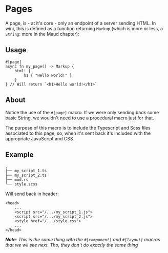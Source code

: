 # Pages

A page, is - at it's core - only an endpoint of a server sending HTML. In wini, this is defined as a function returning `Markup` (which is more or less, a `String`: more in the Maud chapter):

## Usage 
```
#[page]
async fn my_page() -> Markup {
    html! {
        h1 { "Hello world!" }
    }
} // Will return `<h1>Hello world!</h1>`
```

## About

Notice the use of the `#[page]` macro. If we were only sending back some basic String, we wouldn't need to use a procedural macro just for that.

The purpose of this macro is to include the Typescript and Scss files associated to this page, so, when it's sent back it's included with the appropriate JavaScript and CSS.

## Example

```.
.
├── my_script_1.ts
├── my_script_2.ts
├── mod.rs
└── style.scss
```

Will send back in header:
```
<head>
    ...
    <script src="/.../my_script_1.js">
    <script src="/.../my_script_2.js">
    <style href="/.../style.css">
    ...
</head>
```

_**Note**: This is the same thing with the `#[component]` and `#[layout]` macros that we wil see next. Tho, they don't do _exactly_ the same thing_

